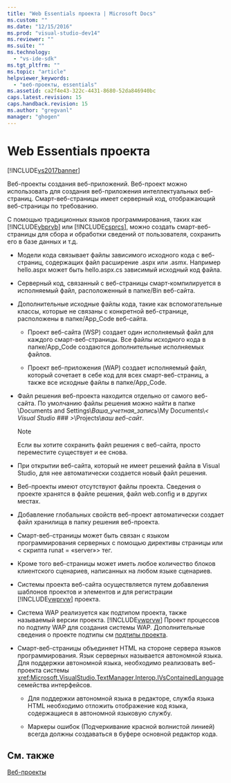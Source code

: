 ```yaml
---
title: "Web Essentials проекта | Microsoft Docs"
ms.custom: ""
ms.date: "12/15/2016"
ms.prod: "visual-studio-dev14"
ms.reviewer: ""
ms.suite: ""
ms.technology: 
  - "vs-ide-sdk"
ms.tgt_pltfrm: ""
ms.topic: "article"
helpviewer_keywords: 
  - "веб-проекты, essentials"
ms.assetid: ca2f4e43-322c-4431-8680-52da846940bc
caps.latest.revision: 15
caps.handback.revision: 15
ms.author: "gregvanl"
manager: "ghogen"
---
```

# Web Essentials проекта
[!INCLUDE[vs2017banner](../../code-quality/includes/vs2017banner.md)]

Веб-проекты создания веб-приложений. Веб-проект можно использовать для создания веб-приложения интеллектуальных веб-страниц. Смарт-веб-страницы имеет серверный код, отображающий веб-страницы по требованию.  
  
 С помощью традиционных языков программирования, таких как [!INCLUDE[vbprvb](../../code-quality/includes/vbprvb_md.md)] или [!INCLUDE[csprcs](../../data-tools/includes/csprcs_md.md)], можно создать смарт-веб-страницы для сбора и обработки сведений от пользователя, сохранить его в базе данных и т.д.  
  
-   Модели кода связывает файлы зависимого исходного кода с веб-страниц, содержащих файл расширение .aspx или .asmx. Например hello.aspx может быть hello.aspx.cs зависимый исходный код файла.  
  
-   Серверный код, связанный с веб-страницы смарт-компилируется в исполняемый файл, расположенный в папке/Bin веб-сайта.  
  
-   Дополнительные исходные файлы кода, такие как вспомогательные классы, которые не связаны с конкретной веб-странице, расположены в папке/App_Code веб-сайта.  
  
    -   Проект веб-сайта (WSP) создает один исполняемый файл для каждого смарт-веб-страницы. Все файлы исходного кода в папке/App_Code создаются дополнительные исполняемых файлов.  
  
    -   Проект веб-приложения (WAP) создает исполняемый файл, который сочетает в себе код для всех смарт-веб-страниц, а также все исходные файлы в папке/App_Code.  
  
-   Файл решения веб-проекта находится отдельно от самого веб-сайта. По умолчанию файлы решения можно найти в папке \Documents and Settings\\*Ваша_учетная_запись*\My Documents\\*\< Visual Studio ### >*\Projects\\*ваш веб-сайт*.  
  
    > [!NOTE]
    >  Если вы хотите сохранить файл решения с веб-сайта, просто переместите существует и ее снова.  
  
-   При открытии веб-сайта, который не имеет решений файла в Visual Studio, для нее автоматически создается новый файл решения.  
  
-   Веб-проекты имеют отсутствуют файлы проекта. Сведения о проекте хранятся в файле решения, файл web.config и в других местах.  
  
-   Добавление глобальных свойств веб-проект автоматически создает файл хранилища в папку решения веб-проекта.  
  
-   Смарт-веб-страницы может быть связан с языком программирования серверных с помощью директивы страницы или \< скрипта runat = «server»> тег.  
  
-   Кроме того веб-страницы может иметь любое количество блоков клиентского сценариев, написанных на любом языке сценариев.  
  
-   Системы проекта веб-сайта осуществляется путем добавления шаблонов проектов и элементов и для регистрации [!INCLUDE[vwprvw](../../extensibility/internals/includes/vwprvw_md.md)] проекта.  
  
-   Система WAP реализуется как подтипом проекта, также называемый версии проекта.  [!INCLUDE[vwprvw](../../extensibility/internals/includes/vwprvw_md.md)] Проект процессов по подтипу WAP для создания системы WAP. Дополнительные сведения о проекте подтипы см [подтипы проекта](../../extensibility/internals/project-subtypes.md).  
  
-   Смарт-веб-страницы объединяет HTML на стороне сервера языков программирования. Язык серверных называется автономной языка. Для поддержки автономной языка, необходимо реализовать веб-проекта системы <xref:Microsoft.VisualStudio.TextManager.Interop.IVsContainedLanguage> семейства интерфейсов.  
  
    -   Для поддержки автономной языка в редакторе, служба языка HTML необходимо отложить отображение код языка, содержащиеся в автономной языковую службу.  
  
    -   Маркеры ошибок (Подчеркивание красной волнистой линией) всегда должны создаваться в буфере основной редактор кода.  
  
## <a name="see-also"></a>См. также  
 [Веб-проекты](../../extensibility/internals/web-projects.md)